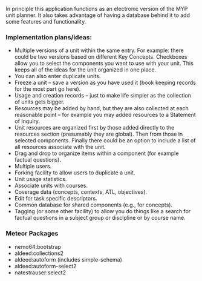 In principle this application functions as an electronic version of the MYP unit planner. It also takes advantage of having a database behind it to add some features and functionality.

### Implementation plans/ideas:

* Multiple versions of a unit within the same entry. For example: there could be two versions based on different Key Concepts. Checkboxes allow you to select the components you want to use with your unit. This keeps all of the ideas for the unit organized in one place.
* You can also enter duplicate units.
* Freeze a unit – save a version as you have used it (book keeping records for the most part go here).
* Usage and creation records – just to make life simpler as the collection of units gets bigger.
* Resources may be added by hand, but they are also collected at each reasonable point – for example you may added resources to a Statement of Inquiry.
* Unit resources are organized first by those added directly to the resources section (presumably they are global). Then from those in selected components. Finally there could be an option to include a list of all resources associate with the unit.
* Drag and drop to organize items within a component (for example factual questions).
* Multiple users.
* Forking facility to allow users to duplicate a unit.
* Unit usage statistics.
* Associate units with courses.
* Coverage data (concepts, contexts, ATL, objectives).
* Edit for task specific descriptors.
* Common database for shared components (e.g., for concepts).
* Tagging (or some other facility) to allow you do things like a search for factual questions in a subject group or discipline or by course name.

### Meteor Packages

* nemo64:bootstrap
* aldeed:collections2
* aldeed:autoform (includes simple-schema)
* aldeed:autoform-select2
* natestrauser:select2
